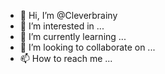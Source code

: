 - 👋 Hi, I’m @Cleverbrainy
- 👀 I’m interested in ...
- 🌱 I’m currently learning ...
- 💞️ I’m looking to collaborate on ...
- 📫 How to reach me ...

<!---
Cleverbrainy/Cleverbrainy is a ✨ special ✨ repository because its `README.md` (this file) appears on your GitHub profile.
You can click the Preview link to take a look at your changes.
--->
